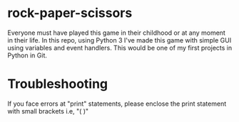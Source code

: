 # rock-paper-scissors

Everyone must have played this game in their childhood or at any moment in their life. In this repo, using Python 3 I've made this game with simple GUI using variables and event handlers. This would be one of my first projects in Python in Git.

# Troubleshooting
If you face errors at "print" statements, please enclose the print statement with small brackets i.e, "( )"
